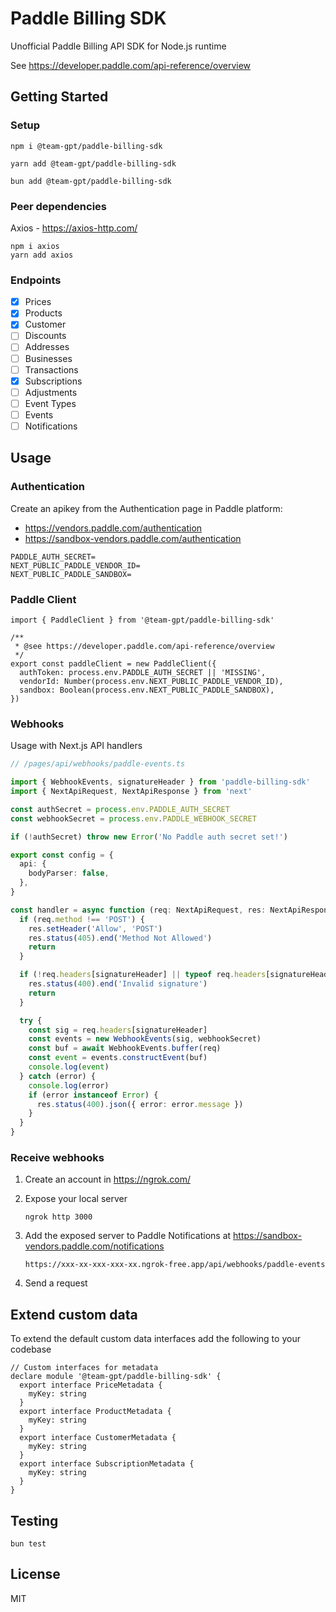 # Paddle Billing SDK

Unofficial Paddle Billing API SDK for Node.js runtime

See <https://developer.paddle.com/api-reference/overview>

## Getting Started

### Setup

```shell
npm i @team-gpt/paddle-billing-sdk
```

```shell
yarn add @team-gpt/paddle-billing-sdk
```

```shell
bun add @team-gpt/paddle-billing-sdk
```

### Peer dependencies

Axios - <https://axios-http.com/>

```shell
npm i axios
yarn add axios
```

### Endpoints

- [x] Prices
- [x] Products
- [x] Customer
- [ ] Discounts
- [ ] Addresses
- [ ] Businesses
- [ ] Transactions
- [x] Subscriptions
- [ ] Adjustments
- [ ] Event Types
- [ ] Events
- [ ] Notifications

## Usage

### Authentication

Create an apikey from the Authentication page in Paddle platform:

- <https://vendors.paddle.com/authentication>
- <https://sandbox-vendors.paddle.com/authentication>

```environment
PADDLE_AUTH_SECRET=
NEXT_PUBLIC_PADDLE_VENDOR_ID=
NEXT_PUBLIC_PADDLE_SANDBOX=
```

### Paddle Client

```tsx
import { PaddleClient } from '@team-gpt/paddle-billing-sdk'

/**
 * @see https://developer.paddle.com/api-reference/overview
 */
export const paddleClient = new PaddleClient({
  authToken: process.env.PADDLE_AUTH_SECRET || 'MISSING',
  vendorId: Number(process.env.NEXT_PUBLIC_PADDLE_VENDOR_ID),
  sandbox: Boolean(process.env.NEXT_PUBLIC_PADDLE_SANDBOX),
})
```

### Webhooks

Usage with Next.js API handlers

```ts
// /pages/api/webhooks/paddle-events.ts

import { WebhookEvents, signatureHeader } from 'paddle-billing-sdk'
import { NextApiRequest, NextApiResponse } from 'next'

const authSecret = process.env.PADDLE_AUTH_SECRET
const webhookSecret = process.env.PADDLE_WEBHOOK_SECRET

if (!authSecret) throw new Error('No Paddle auth secret set!')

export const config = {
  api: {
    bodyParser: false,
  },
}

const handler = async function (req: NextApiRequest, res: NextApiResponse) {
  if (req.method !== 'POST') {
    res.setHeader('Allow', 'POST')
    res.status(405).end('Method Not Allowed')
    return
  }

  if (!req.headers[signatureHeader] || typeof req.headers[signatureHeader] !== 'string') {
    res.status(400).end('Invalid signature')
    return
  }

  try {
    const sig = req.headers[signatureHeader]
    const events = new WebhookEvents(sig, webhookSecret)
    const buf = await WebhookEvents.buffer(req)
    const event = events.constructEvent(buf)
    console.log(event)
  } catch (error) {
    console.log(error)
    if (error instanceof Error) {
      res.status(400).json({ error: error.message })
    }
  }
}
```

### Receive webhooks

1. Create an account in <https://ngrok.com/>
2. Expose your local server

   ```shell
   ngrok http 3000
   ```

3. Add the exposed server to Paddle Notifications at <https://sandbox-vendors.paddle.com/notifications>

   ```shell
   https://xxx-xx-xxx-xxx-xx.ngrok-free.app/api/webhooks/paddle-events
   ```

4. Send a request

## Extend custom data

To extend the default custom data interfaces add the following to your codebase

```tsx
// Custom interfaces for metadata
declare module '@team-gpt/paddle-billing-sdk' {
  export interface PriceMetadata {
    myKey: string
  }
  export interface ProductMetadata {
    myKey: string
  }
  export interface CustomerMetadata {
    myKey: string
  }
  export interface SubscriptionMetadata {
    myKey: string
  }
}
```

## Testing

```shell
bun test
```

## License

MIT
